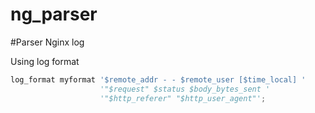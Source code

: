 # ng_parser
#Parser Nginx log

Using log format 

```python
log_format myformat '$remote_addr - - $remote_user [$time_local] '
                    '"$request" $status $body_bytes_sent '
                    '"$http_referer" "$http_user_agent"';
```
